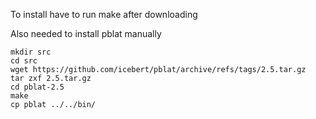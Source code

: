 To install have to run make after downloading

Also needed to install pblat manually
```
mkdir src
cd src
wget https://github.com/icebert/pblat/archive/refs/tags/2.5.tar.gz
tar zxf 2.5.tar.gz
cd pblat-2.5
make
cp pblat ../../bin/

